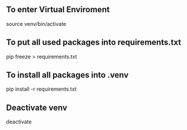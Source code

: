 ## To enter Virtual Enviroment
source venv/bin/activate

## To put all used packages into requirements.txt
pip freeze > requirements.txt

## To install all packages into .venv
pip install -r requirements.txt

## Deactivate venv
deactivate